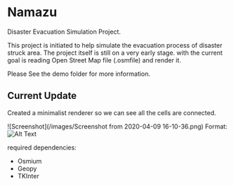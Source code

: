 # Namazu
Disaster Evacuation Simulation Project.

This project is initiated to help simulate the evacuation process of disaster struck area. The project itself is still on a very early stage. with the current goal is reading Open Street Map file (.osmfile) and render it.

Please See the demo folder for more information.


## Current Update

Created a minimalist renderer so we can see all the cells are connected. 

![Screenshot](/images/Screenshot from 2020-04-09 16-10-36.png)
Format: ![Alt Text](url)



required dependencies:
- Osmium 
- Geopy
- TKInter